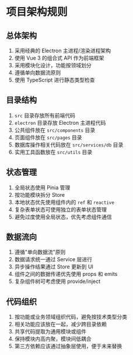 # 项目架构规则

## 总体架构

1. 采用经典的 Electron 主进程/渲染进程架构
2. 使用 Vue 3 的组合式 API 作为前端框架
3. 采用模块化设计，功能按领域划分
4. 遵循单向数据流原则
5. 使用 TypeScript 进行静态类型检查

## 目录结构

1. `src` 目录存放所有前端代码
2. `electron` 目录存放 Electron 主进程代码
3. 公共组件放在 `src/components` 目录
4. 页面组件放在 `src/pages` 目录
5. 数据库操作相关代码放在 `src/services/db` 目录
6. 实用工具函数放在 `src/utils` 目录

## 状态管理

1. 全局状态使用 Pinia 管理
2. 按功能模块拆分 Store
3. 本地状态优先使用组件内的 `ref` 和 `reactive`
4. 复杂表单状态可使用独立的表单状态管理
5. 避免过度使用全局状态，优先考虑组件通信

## 数据流向

1. 遵循"单向数据流"原则
2. 数据请求统一通过 Service 层进行
3. 异步操作结果通过 Store 更新到 UI
4. 组件之间的数据传递优先使用 props 和 emits
5. 复杂组件树可考虑使用 provide/inject

## 代码组织

1. 按功能或业务领域组织代码，避免按技术类型分类
2. 相关功能应该放在一起，减少跨目录依赖
3. 共享代码提取为通用模块或组件
4. 保持模块内高内聚，模块间低耦合
5. 第三方依赖应该通过抽象层使用，便于未来替换
